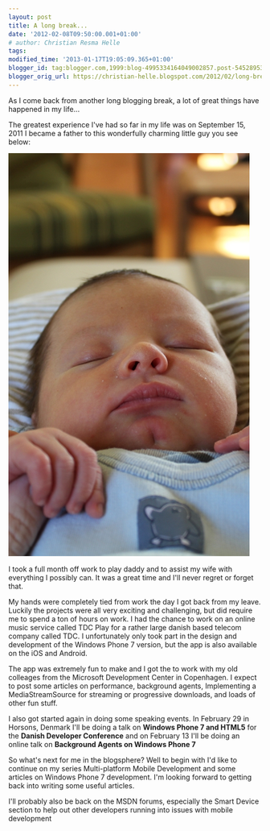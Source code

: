 ```yaml
---
layout: post
title: A long break...
date: '2012-02-08T09:50:00.001+01:00'
# author: Christian Resma Helle
tags: 
modified_time: '2013-01-17T19:05:09.365+01:00'
blogger_id: tag:blogger.com,1999:blog-4995334164049002857.post-5452895362623156365
blogger_orig_url: https://christian-helle.blogspot.com/2012/02/long-break.html
---
```


As I come back from another long blogging break, a lot of great things have happened in my life...  

The greatest experience I've had so far in my life was on September 15, 2011 I became a father to this wonderfully charming little guy you see below:  

![](/assets/images/david.jpg)

I took a full month off work to play daddy and to assist my wife with everything I possibly can. It was a great time and I'll never regret or forget that.  

My hands were completely tied from work the day I got back from my leave. Luckily the projects were all very exciting and challenging, but did require me to spend a ton of hours on work. I had the chance to work on an online music service called TDC Play for a rather large danish based telecom company called TDC. I unfortunately only took part in the design and development of the Windows Phone 7 version, but the app is also available on the iOS and Android.  

The app was extremely fun to make and I got the to work with my old colleages from the Microsoft Development Center in Copenhagen. I expect to post some articles on performance, background agents, Implementing a MediaStreamSource for streaming or progressive downloads, and loads of other fun stuff.  

I also got started again in doing some speaking events. In February 29 in Horsons, Denmark I'll be doing a talk on **Windows Phone 7 and HTML5** for the **Danish Developer Conference** and on February 13 I'll be doing an online talk on **Background Agents on Windows Phone 7**

So what's next for me in the blogsphere? Well to begin with I'd like to continue on my series Multi-platform Mobile Development and some articles on Windows Phone 7 development. I'm looking forward to getting back into writing some useful articles.  

I'll probably also be back on the MSDN forums, especially the Smart Device section to help out other developers running into issues with mobile development